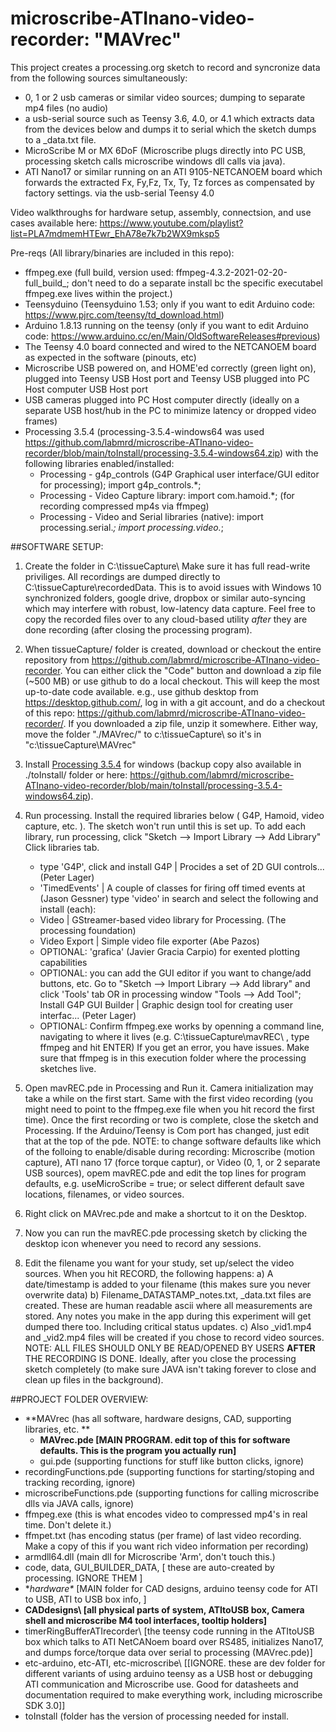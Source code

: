 # microscribe-ATInano-video-recorder:  "MAVrec"

This project creates a processing.org sketch to record and syncronize data from the following sources simultaneously:
* 0, 1 or 2 usb cameras or similar video sources; dumping to separate mp4 files (no audio) 
* a usb-serial source such as Teensy 3.6, 4.0, or 4.1 which extracts data from the devices below and dumps it to serial which the sketch dumps to a _data.txt file.
* MicroScribe M or MX 6DoF (Microscribe plugs directly into  PC USB, processing sketch calls microscribe windows dll calls via java).
* ATI Nano17 or similar running on an ATI 9105-NETCANOEM board which forwards the extracted Fx, Fy,Fz, Tx, Ty, Tz forces as compensated by factory settings. via the usb-serial Teensy 4.0 

Video walkthroughs for hardware setup, assembly, connectsion, and use cases available here:
https://www.youtube.com/playlist?list=PLA7mdmemHTEwr_EhA78e7k7b2WX9mksp5


Pre-reqs (All library/binaries are included in this repo): 
* ffmpeg.exe  (full build, version used: ffmpeg-4.3.2-2021-02-20-full_build_; don't need to do a separate install bc the specific executabel ffmpeg.exe lives within the project.) 
* Teensyduino (Teensyduino 1.53; only if you want to edit Arduino code: https://www.pjrc.com/teensy/td_download.html)
* Arduino 1.8.13 running on the teensy (only if you want to edit Arduino code: https://www.arduino.cc/en/Main/OldSoftwareReleases#previous) 
* The Teensy 4.0 board connected and wired to the NETCANOEM board as expected in the software (pinouts, etc)
* Microscribe USB powered on, and HOME'ed correctly (green light on), plugged into Teensy USB Host port and Teensy USB plugged into PC Host computer USB Host port
* USB cameras plugged into PC Host computer directly (ideally on a separate USB host/hub  in the PC to minimize latency or dropped video frames)
* Processing 3.5.4 (processing-3.5.4-windows64 was used https://github.com/labmrd/microscribe-ATInano-video-recorder/blob/main/toInstall/processing-3.5.4-windows64.zip) with the following libraries enabled/installed:
  * Processing - g4p_controls (G4P Graphical user interface/GUI editor for processing); import g4p_controls.*;
  * Processing - Video Capture library: import com.hamoid.*; (for recording compressed mp4s via ffmpeg)
  * Processing - Video and Serial libraries (native): import processing.serial.*;   import processing.video.*;



##SOFTWARE SETUP:
 1. Create the folder in C:\tissueCapture\    Make sure it has full read-write priviliges.  All recordings are dumped directly to C:\tissueCapture\recordedData\.  This is to avoid issues with Windows 10 synchronized folders, google drive, dropbox or similar auto-syncing which may interfere with robust, low-latency data capture.  Feel free to copy the recorded files over to any cloud-based utility *after* they are done recording (after closing the processing program).  
 2. When tissueCapture/ folder is created, download or checkout the entire repository from  https://github.com/labmrd/microscribe-ATInano-video-recorder.  You can either click the "Code" button and download a zip file (~500 MB) or use github to do a local checkout.  This will keep the most up-to-date code available.  e.g., use github desktop from https://desktop.github.com/, log in with a git account, and do a checkout of this repo:  https://github.com/labmrd/microscribe-ATInano-video-recorder/.  If you downloaded a zip file, unzip it somewhere.  Either way, move the folder "./MAVrec/" to c:\tissueCapture\ so it's in "c:\tissueCapture\MAVrec\"

 3. Install [Processing 3.5.4](https://download.processing.org/processing-3.5.4-windows64.zip) for windows  (backup copy also available in ./toInstall/ folder or here:  https://github.com/labmrd/microscribe-ATInano-video-recorder/blob/main/toInstall/processing-3.5.4-windows64.zip).  
 4. Run processing.  Install the required libraries below ( G4P, Hamoid, video capture, etc. ).  The sketch won't run until this is set up. To add each library, run processing, click "Sketch --> Import Library --> Add Library"   Click libraries tab.   
    * type 'G4P', click and install  G4P | Procides a set of 2D GUI controls... (Peter Lager)
    * 'TimedEvents' | A couple of classes for firing off timed events at (Jason Gessner)
type 'video' in search and select the following and install (each):
    *  Video | GStreamer-based video library for Processing. (The processing foundation)
    *  Video Export | Simple video file exporter (Abe Pazos)
    *  OPTIONAL:  'grafica'  (Javier Gracia Carpio) for exented plotting capabilities
    *  OPTIONAL: you can add the GUI editor if you want to change/add buttons, etc.  Go to  "Sketch --> Import Library --> Add library" and click 'Tools' tab OR in processing window "Tools --> Add Tool";   Install G4P GUI Builder | Graphic design tool for creating user interfac... (Peter Lager)
    * OPTIONAL: Confirm ffmpeg.exe works by openning a command line, navigating to where it lives (e.g. C:\tissueCapture\mavREC\ , type ffmpeg and hit ENTER)  If you get an error, you have issues.  Make sure that ffmpeg is in this execution folder where the processing sketches live.  
    
 5. Open mavREC.pde in Processing and Run it.  Camera initialization may take a while on the first start.  Same with the first video recording (you might need to point to the ffmpeg.exe file when you hit record the first time).  Once the first recording or two is complete, close the sketch and Processing.  If the Arduino/Teensy is Com port has changed, just edit that at the top of the pde.  NOTE: to change software defaults like which of the folloing to enable/disable during recording: Microscribe (motion capture), ATI nano 17 (force torque captur), or Video (0, 1, or 2 separate USB sources), opem mavREC.pde and edit the top lines for program defaults,  e.g. useMicroScribe = true; or select different default save locations, filenames, or video sources.  
 
 6. Right click on MAVrec.pde and make a shortcut to it on the Desktop.  
 
 7. Now you can run the mavREC.pde processing sketch by clicking the desktop icon whenever you need to record any sessions.  
 
 8. Edit the filename you want for your study, set up/select the video sources.  When you hit RECORD, the following happens:
    a) A date/timestamp is added to your filename (this makes sure you never overwrite data)
    b) Filename_DATASTAMP_notes.txt, \_data.txt files are created.  These are human readable ascii where all measurements are stored.  Any notes you make in the app during this experiment will get dumped there too.  Including critical status updates.
    c) Also \_vid1.mp4 and \_vid2.mp4 files will be created if you chose to record video sources.  NOTE: ALL FILES SHOULD ONLY BE READ/OPENED BY USERS **AFTER** THE RECORDING IS DONE.  Ideally, after you close the processing sketch completely (to make sure JAVA isn't taking forever to close and clean up files in the background).  
  


##PROJECT FOLDER OVERVIEW:
+ **MAVrec (has all software, hardware designs, CAD, supporting libraries, etc. **
  + **MAVrec.pde  [MAIN PROGRAM.  edit top of this for software defaults.  This is the program you actually run]**
  + gui.pde     (supporting functions for stuff like button clicks, ignore)
 + recordingFunctions.pde (supporting functions for starting/stoping and tracking recording, ignore)
 + microscribeFunctions.pde (supporting functions for calling microscribe dlls via JAVA calls, ignore)
 + ffmpeg.exe  (this is what encodes video to compressed mp4's in real time.  Don't delete it.)
 + ffmpet.txt  (has encoding status (per frame) of last video recording.  Make a copy of this if you want rich video information per recording)
 + armdll64.dll (main dll for Microscribe 'Arm', don't touch this.)
 + code\, data\, GUI_BUILDER_DATA\,  [ these are auto-created by processing.  IGNORE THEM ]
 + **hardware\**  [MAIN folder for CAD designs, arduino teensy code for ATI to USB, ATI to USB box info, ]
  + **CADdesigns\  [all physical parts of system, ATItoUSB box, Camera shell and microscribe M4 tool interfaces, tooltip holders]**
  + timerRingBufferATIrecorder\ [the teensy code running in the ATItoUSB box which talks to ATI NetCANoem board over RS485, initializes Nano17, and dumps force/torque data over serial to processing (MAVrec.pde)]
  + etc-arduino\, etc-ATI\, etc-microscribe\ [[IGNORE.  these are dev folder for different variants of using arduino teensy as a USB host or debugging ATI communication and Microscribe use.  Good for datasheets and documentation required to make everything work, including microscribe SDK 3.0]]
+ toInstall (folder has the version of processing needed for install.
